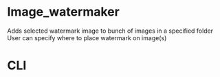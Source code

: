 # Image_watermaker
 Adds selected watermark image to bunch of images in a specified folder
User can specify where to place  watermark on image(s)

# CLI
